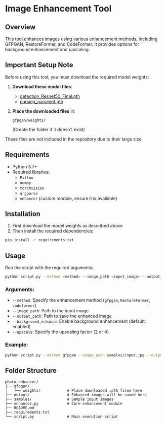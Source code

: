 # Image Enhancement Tool

## Overview
This tool enhances images using various enhancement methods, including GFPGAN, RestoreFormer, and CodeFormer. It provides options for background enhancement and upscaling.

## Important Setup Note
Before using this tool, you must download the required model weights:

1. **Download these model files**:
   - [detection_Resnet50_Final.pth](https://drive.google.com/file/d/13Eu2HfjbLDXbIbCQObiBoSgZ5Du9Femn/view?usp=drive_link)
   - [parsing_parsenet.pth](https://drive.google.com/file/d/1tpQxvfCyhNpcUxFDyrU7aPQXZpsFn-Fp/view?usp=drive_link)

2. **Place the downloaded files** in:
   ```
   gfpgan/weights/
   ```
   (Create the folder if it doesn't exist)

These files are not included in the repository due to their large size.

## Requirements
- Python 3.7+
- Required libraries:
  - `Pillow`
  - `numpy`
  - `torchvision`
  - `argparse`
  - `enhancer` (custom module, ensure it is available)

## Installation
1. First download the model weights as described above
2. Then install the required dependencies:
```sh
pip install -r requirements.txt
```

## Usage
Run the script with the required arguments:
```sh
python script.py --method <method> --image_path <input_image> --output_path <output_image> [--background_enhance] [--upscale <factor>]
```

### Arguments:
- `--method`: Specify the enhancement method (`gfpgan`, `RestoreFormer`, `codeformer`)
- `--image_path`: Path to the input image
- `--output_path`: Path to save the enhanced image
- `--background_enhance`: Enable background enhancement (default: enabled)
- `--upscale`: Specify the upscaling factor (2 or 4)

### Example:
```sh
python script.py --method gfpgan --image_path samples/input.jpg --output_path output/enhanced.jpg --upscale 2
```

## Folder Structure
```
photo-enhancer/
├── gfpgan/
│   └── weights/            # Place downloaded .pth files here
├── output/                 # Enhanced images will be saved here
├── samples/                # Sample input images
├── enhancer.py             # Core enhancement module
├── README.md
├── requirements.txt
└── script.py               # Main execution script
```
